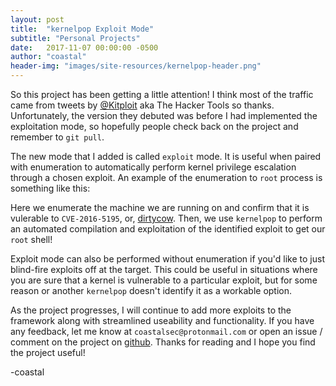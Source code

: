 ```yaml
---
layout: post
title:  "kernelpop Exploit Mode"
subtitle: "Personal Projects"
date:   2017-11-07 00:00:00 -0500
author: "coastal"
header-img: "images/site-resources/kernelpop-header.png"
---
```


So this project has been getting a little attention! I think most of the traffic came from
tweets by [@Kitploit](https://twitter.com/KitPloit) aka The Hacker Tools so thanks. Unfortunately,
the version they debuted was before I had implemented the exploitation mode, so hopefully people
check back on the project and remember to `git pull`.

The new mode that I added is called `exploit` mode. It is useful when paired with enumeration to
automatically perform kernel privilege escalation through a chosen exploit. An example of the
enumeration to `root` process is something like this:


<script type="text/javascript" src="https://asciinema.org/a/sIGLnYcIW3Rsrf3KkZ3JfDgl2.js" id="asciicast-sIGLnYcIW3Rsrf3KkZ3JfDgl2" async></script>

Here we enumerate the machine we are running on and confirm that it is vulerable to `CVE-2016-5195`,
or, [dirtycow](https://dirtycow.ninja/). Then, we use `kernelpop` to perform an automated compilation
and exploitation of the identified exploit to get our `root` shell!

Exploit mode can also be performed without enumeration if you'd like to just blind-fire exploits off
at the target. This could be useful in situations where you are sure that a kernel is vulnerable to
a particular exploit, but for some reason or another `kernelpop` doesn't identify it as a workable
option.

<script type="text/javascript" src="https://asciinema.org/a/zKdFkktFJyWiqvrwDLK9avQ9E.js" id="asciicast-zKdFkktFJyWiqvrwDLK9avQ9E" async></script>

As the project progresses, I will continue to add more exploits to the framework along with streamlined
useability and functionality. If you have any feedback, let me know at `coastalsec@protonmail.com` or
open an issue / comment on the project on [github](https://github.com/spencerdodd/kernelpop). Thanks
for reading and I hope you find the project useful!

-coastal